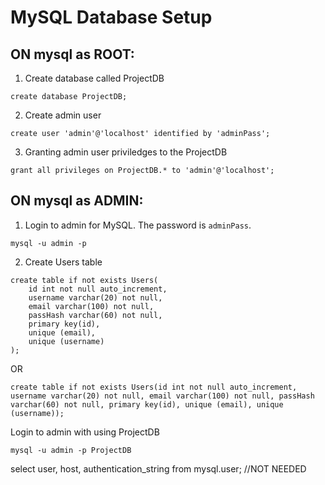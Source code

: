# MySQL Database Setup

## ON mysql as ROOT:

1. Create database called ProjectDB
```
create database ProjectDB;
```

2. Create admin user
```
create user 'admin'@'localhost' identified by 'adminPass';
```

3. Granting admin user priviledges to the ProjectDB 
```
grant all privileges on ProjectDB.* to 'admin'@'localhost';
```

## ON mysql as ADMIN:
1. Login to admin for MySQL. The password is `adminPass`.  
```
mysql -u admin -p
```

2. Create Users table
```
create table if not exists Users(
    id int not null auto_increment,
    username varchar(20) not null,
    email varchar(100) not null,
    passHash varchar(60) not null,
    primary key(id),
    unique (email),
    unique (username)
);
```
OR

```
create table if not exists Users(id int not null auto_increment, username varchar(20) not null, email varchar(100) not null, passHash varchar(60) not null, primary key(id), unique (email), unique (username));
```

Login to admin with using ProjectDB
```
mysql -u admin -p ProjectDB
```

select user, host, authentication_string from mysql.user; //NOT NEEDED

